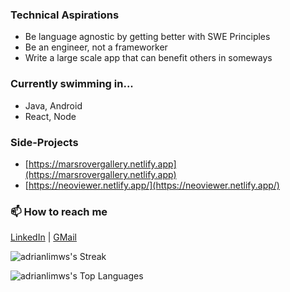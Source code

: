 ### Technical Aspirations
- Be language agnostic by getting better with SWE Principles
- Be an engineer, not a frameworker
- Write a large scale app that can benefit others in someways

### Currently swimming in... 
- Java, Android
- React, Node

### Side-Projects
- [https://marsrovergallery.netlify.app](https://marsrovergallery.netlify.app)
- [https://neoviewer.netlify.app/](https://neoviewer.netlify.app/)

### 📫 How to reach me
[LinkedIn](https://www.linkedin.com/in/adrianlws/) | [GMail](mailto:adrianlimws@gmail.com)

![adrianlimws's Streak](https://github-readme-streak-stats.herokuapp.com/?user=adrianlimws&theme=vue&hide_border=true)

![adrianlimws's Top Languages](https://github-readme-stats.vercel.app/api/top-langs/?username=adrianlimws&theme=vue&show_icons=true&hide_border=true&layout=compact)

